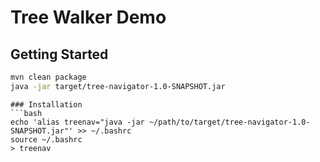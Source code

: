 # Tree Walker Demo

## Getting Started
```bash
mvn clean package
java -jar target/tree-navigator-1.0-SNAPSHOT.jar
````

```
### Installation
```bash
echo 'alias treenav="java -jar ~/path/to/target/tree-navigator-1.0-SNAPSHOT.jar"' >> ~/.bashrc
source ~/.bashrc
> treenav
```
